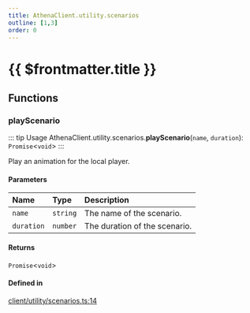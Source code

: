 ```yaml
---
title: AthenaClient.utility.scenarios
outline: [1,3]
order: 0
---
```


# {{ $frontmatter.title }}


## Functions

### playScenario

::: tip Usage
AthenaClient.utility.scenarios.**playScenario**(`name`, `duration`): `Promise`<`void`\>
:::

Play an animation for the local player.

#### Parameters

| Name | Type | Description |
| :------ | :------ | :------ |
| `name` | `string` | The name of the scenario. |
| `duration` | `number` | The duration of the scenario. |

#### Returns

`Promise`<`void`\>

#### Defined in

[client/utility/scenarios.ts:14](https://github.com/Stuyk/altv-athena/blob/6375486/src/core/client/utility/scenarios.ts#L14)
